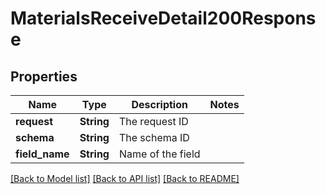 # MaterialsReceiveDetail200Response

## Properties

Name | Type | Description | Notes
------------ | ------------- | ------------- | -------------
**request** | **String** | The request ID | 
**schema** | **String** | The schema ID | 
**field_name** | **String** | Name of the field | 

[[Back to Model list]](../README.md#documentation-for-models) [[Back to API list]](../README.md#documentation-for-api-endpoints) [[Back to README]](../README.md)


